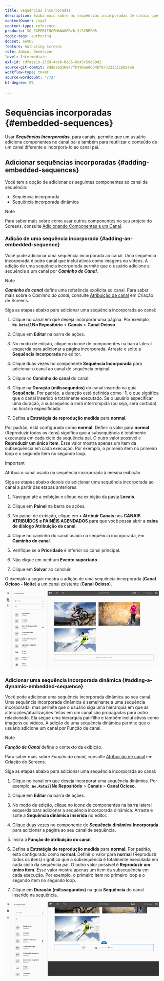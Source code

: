 ```yaml
---
title: Sequências incorporadas
description: Saiba mais sobre as sequências incorporadas de canais que permitem adicionar componentes no canal principal. Ou reutilize o conteúdo de um canal diferente e incorpore-o ao canal principal.
contentOwner: jsyal
content-type: reference
products: SG_EXPERIENCEMANAGER/6.5/SCREENS
topic-tags: authoring
docset: aem65
feature: Authoring Screens
role: Admin, Developer
level: Intermediate
exl-id: cdfaee19-15d9-4bcb-bc85-0b43c59d88d2
source-git-commit: 8dde26d36847fb496aed6d4bf9732233116b5ea6
workflow-type: tm+mt
source-wordcount: '772'
ht-degree: 0%

---
```


# Sequências incorporadas {#embedded-sequences}

Usar ***Sequências Incorporadas***, para canais, permite que um usuário adicione componentes no canal pai e também para reutilizar o conteúdo de um canal diferente e incorporá-lo ao canal pai.

## Adicionar sequências incorporadas {#adding-embedded-sequences}

Você tem a opção de adicionar os seguintes componentes ao canal de sequência:

* Sequência incorporada
* Sequência incorporada dinâmica

>[!NOTE]
>
>Para saber mais sobre como usar outros componentes no seu projeto do Screens, consulte [Adicionando Componentes a um Canal](adding-components-to-a-channel.md).

### Adição de uma sequência incorporada {#adding-an-embedded-sequence}

Você pode adicionar uma sequência incorporada ao canal. Uma sequência incorporada é outro canal que inclui ativos como imagens ou vídeos. A adição de uma sequência incorporada permite que o usuário adicione a sequência a um canal por ***Caminho de Canal***.

>[!NOTE]
>***Caminho do canal*** define uma referência explícita ao canal.
>Para saber mais sobre o *Caminho do canal*, consulte [Atribuição de canal](channel-assignment.md) em Criação de Screens.

Siga as etapas abaixo para adicionar uma sequência incorporada ao canal:

1. Clique no canal em que deseja incorporar uma página. Por exemplo, **`We.Retail`No Repositório** > **Canais** > **Canal Ocioso**.

1. Clique em **Editar** na barra de ações.
1. No modo de edição, clique no ícone de componentes na barra lateral esquerda para adicionar a página incorporada. Arraste e solte a **Sequência Incorporada** no editor.
1. Clique duas vezes no componente **Sequência Incorporada** para adicionar o canal ao canal de sequência original.
1. Clique no **Caminho do canal** do canal.
1. Clique na **Duração (milissegundos)** do canal inserido na guia **Sequência**. Por padrão, a duração está definida como **-1**, o que significa que o canal inserido é totalmente executado. Se o usuário especificar uma duração, a subsequência será interrompida (ou seja, será cortada) no horário especificado.

1. Defina a **Estratégia de reprodução medida** para **normal**.

Por padrão, está configurado como **normal**. Definir o valor para **normal** (Reproduzir todos os itens) significa que a subsequência é totalmente executada em cada ciclo da sequência pai. O outro valor possível é **Reproduzir um único item**. Esse valor mostra apenas um item da subsequência em cada execução. Por exemplo, o primeiro item no primeiro loop e o segundo item no segundo loop.

>[!IMPORTANT]
>
>Atribua o canal usado na sequência incorporada à mesma exibição.
>
>Siga as etapas abaixo depois de adicionar uma sequência incorporada ao canal a partir das etapas anteriores:
>
>1. Navegue até a exibição e clique na exibição da pasta **Locais**.
>1. Clique em **Painel** na barra de ações.
>1. No painel de exibição, clique em **+ Atribuir Canais** nos **CANAIS ATRIBUÍDOS e PAINÉIS AGENDADOS** para que você possa abrir a **caixa de diálogo Atribuição de canal**.
>
>1. Clique no caminho do canal usado na sequência incorporada, em **Caminho do canal**.
>1. Verifique se a **Prioridade** é inferior ao canal principal.
>
>1. Não clique em nenhum **Evento suportado**.
>1. Clique em **Salvar** ao concluir.
>

O exemplo a seguir mostra a adição de uma sequência incorporada (**Canal Ocioso - Noite**) a um canal existente (**Canal Ocioso**).

![novo2](assets/new2.gif)

### Adicionar uma sequência incorporada dinâmica {#adding-a-dynamic-embedded-sequence}

Você pode adicionar uma sequência incorporada dinâmica ao seu canal. Uma sequência incorporada dinâmica é semelhante a uma sequência incorporada, mas permite que o usuário siga uma hierarquia em que as alterações/atualizações feitas em um canal são propagadas para outro relacionado. Ela segue uma hierarquia pai-filho e também inclui ativos como imagens ou vídeos. A adição de uma sequência dinâmica permite que o usuário adicione um canal por Função de canal.

>[!NOTE]
>
>***Função de Canal*** define o contexto da exibição.
>
>Para saber mais sobre *Função do canal*, consulte [Atribuição de canal](channel-assignment.md) em Criação de Screens.

Siga as etapas abaixo para adicionar uma sequência incorporada ao canal:

1. Clique no canal em que deseja incorporar uma sequência dinâmica. Por exemplo, **`We.Retail`No Repositório** > **Canais** > **Canal Ocioso**.

1. Clique em **Editar** na barra de ações.
1. No modo de edição, clique no ícone de componentes na barra lateral esquerda para adicionar a sequência incorporada dinâmica. Arraste e solte a **Sequência dinâmica** **inserida** no editor.

1. Clique duas vezes no componente de **Sequência dinâmica** **Incorporada** para adicionar a página ao seu canal de sequência.

1. Insira a **Função de atribuição do canal**.
1. Defina a **Estratégia de reprodução medida** para **normal**. Por padrão, está configurado como **normal**. Definir o valor para **normal** (Reproduzir todos os itens) significa que a subsequência é totalmente executada em cada ciclo da sequência pai. O outro valor possível é **Reproduzir um único item**. Esse valor mostra apenas um item da subsequência em cada execução. Por exemplo, o primeiro item no primeiro loop e o segundo item no segundo loop.

1. Clique em **Duração (milissegundos)** na guia **Sequência** do canal inserido na sequência.

![mais recente](assets/latest.gif)
